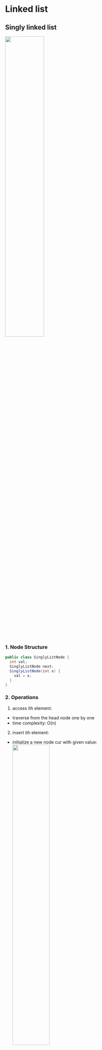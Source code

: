# Linked list
## Singly linked list
<img src = "https://s3-lc-upload.s3.amazonaws.com/uploads/2018/04/12/screen-shot-2018-04-12-at-152754.png" width = 50%></img>
### 1. Node Structure
``` Java
public class SinglyListNode {
  int val;
  SinglyListNode next;
  SinglyListNode(int x) {
    val = x;
  }
}
```
### 2. Operations
1. access ith element:
- traverse from the head node one by one
- time complexity: O(n)
2. insert ith element:
- initialize a new node cur with given value:<br>
<img src = "https://s3-lc-upload.s3.amazonaws.com/uploads/2018/04/26/screen-shot-2018-04-25-at-163224.png" width = 50%></img>
- link cur.next to the next node next:<br>
<img src = "https://s3-lc-upload.s3.amazonaws.com/uploads/2018/04/26/screen-shot-2018-04-25-at-163234.png" width = 50%></img>
- link pre.next to cur:<br>
<img src = "https://s3-lc-upload.s3.amazonaws.com/uploads/2018/04/26/screen-shot-2018-04-25-at-163243.png" width = 50%></img>
